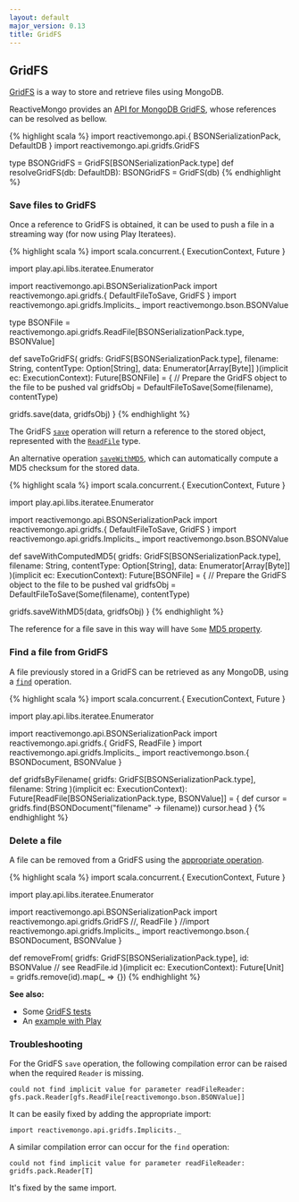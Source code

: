 ```yaml
---
layout: default
major_version: 0.13
title: GridFS
---
```


## GridFS

[GridFS](https://docs.mongodb.com/manual/core/gridfs/) is a way to store and retrieve files using MongoDB.

ReactiveMongo provides an [API for MongoDB GridFS](../../api/index.html#reactivemongo.api.gridfs.GridFS), whose references can be resolved as bellow.

{% highlight scala %}
import reactivemongo.api.{ BSONSerializationPack, DefaultDB }
import reactivemongo.api.gridfs.GridFS

type BSONGridFS = GridFS[BSONSerializationPack.type]
def resolveGridFS(db: DefaultDB): BSONGridFS = GridFS(db)
{% endhighlight %}

### Save files to GridFS

Once a reference to GridFS is obtained, it can be used to push a file in a streaming way (for now using Play Iteratees).

{% highlight scala %}
import scala.concurrent.{ ExecutionContext, Future }

import play.api.libs.iteratee.Enumerator

import reactivemongo.api.BSONSerializationPack
import reactivemongo.api.gridfs.{ DefaultFileToSave, GridFS }
import reactivemongo.api.gridfs.Implicits._
import reactivemongo.bson.BSONValue

type BSONFile = 
  reactivemongo.api.gridfs.ReadFile[BSONSerializationPack.type, BSONValue]

def saveToGridFS(
  gridfs: GridFS[BSONSerializationPack.type],
  filename: String, 
  contentType: Option[String], 
  data: Enumerator[Array[Byte]]
)(implicit ec: ExecutionContext): Future[BSONFile] = {
  // Prepare the GridFS object to the file to be pushed
  val gridfsObj = DefaultFileToSave(Some(filename), contentType)

  gridfs.save(data, gridfsObj)
}
{% endhighlight %}

The GridFS [`save`](../../api/index.html#reactivemongo.api.gridfs.GridFS@save[Id%3C:GridFS.this.pack.Value](enumerator:play.api.libs.iteratee.Enumerator[Array[Byte]],file:reactivemongo.api.gridfs.FileToSave[GridFS.this.pack.type,Id],chunkSize:Int)(implicitreadFileReader:GridFS.this.pack.Reader[GridFS.this.ReadFile[Id]],implicitctx:scala.concurrent.ExecutionContext,implicitidProducer:reactivemongo.api.gridfs.IdProducer[Id],implicitdocWriter:reactivemongo.bson.BSONDocumentWriter[file.pack.Document]):scala.concurrent.Future[GridFS.this.ReadFile[Id]]) operation will return a reference to the stored object, represented with the [`ReadFile`](../../api/index.html#reactivemongo.api.gridfs.ReadFile) type.

An alternative operation [`saveWithMD5`](../../api/index.html#reactivemongo.api.gridfs.GridFS@saveWithMD5[Id%3C:GridFS.this.pack.Value](enumerator:play.api.libs.iteratee.Enumerator[Array[Byte]],file:reactivemongo.api.gridfs.FileToSave[GridFS.this.pack.type,Id],chunkSize:Int)(implicitreadFileReader:GridFS.this.pack.Reader[GridFS.this.ReadFile[Id]],implicitctx:scala.concurrent.ExecutionContext,implicitidProducer:reactivemongo.api.gridfs.IdProducer[Id],implicitdocWriter:reactivemongo.bson.BSONDocumentWriter[file.pack.Document]):scala.concurrent.Future[GridFS.this.ReadFile[Id]]), which can automatically compute a MD5 checksum for the stored data.

{% highlight scala %}
import scala.concurrent.{ ExecutionContext, Future }

import play.api.libs.iteratee.Enumerator

import reactivemongo.api.BSONSerializationPack
import reactivemongo.api.gridfs.{ DefaultFileToSave, GridFS }
import reactivemongo.api.gridfs.Implicits._
import reactivemongo.bson.BSONValue

def saveWithComputedMD5(
  gridfs: GridFS[BSONSerializationPack.type],
  filename: String, 
  contentType: Option[String], 
  data: Enumerator[Array[Byte]]
)(implicit ec: ExecutionContext): Future[BSONFile] = {
  // Prepare the GridFS object to the file to be pushed
  val gridfsObj = DefaultFileToSave(Some(filename), contentType)

  gridfs.saveWithMD5(data, gridfsObj)
}
{% endhighlight %}

The reference for a file save in this way will have `Some` [MD5 property](../../api/index.html#reactivemongo.api.gridfs.ReadFile@md5:Option[String]).

### Find a file from GridFS

A file previously stored in a GridFS can be retrieved as any MongoDB, using a [`find`](../../api/index.html#reactivemongo.api.gridfs.GridFS@find[S,T%3C:GridFS.this.ReadFile[_]](selector:S)(implicitsWriter:GridFS.this.pack.Writer[S],implicitreadFileReader:GridFS.this.pack.Reader[T],implicitctx:scala.concurrent.ExecutionContext,implicitcp:reactivemongo.api.CursorProducer[T]):cp.ProducedCursor) operation.

{% highlight scala %}
import scala.concurrent.{ ExecutionContext, Future }

import play.api.libs.iteratee.Enumerator

import reactivemongo.api.BSONSerializationPack
import reactivemongo.api.gridfs.{ GridFS, ReadFile }
import reactivemongo.api.gridfs.Implicits._
import reactivemongo.bson.{ BSONDocument, BSONValue }

def gridfsByFilename(
  gridfs: GridFS[BSONSerializationPack.type],
  filename: String
)(implicit ec: ExecutionContext): Future[ReadFile[BSONSerializationPack.type, BSONValue]] = {
  def cursor = gridfs.find(BSONDocument("filename" -> filename))
  cursor.head
}
{% endhighlight %}

### Delete a file

A file can be removed from a GridFS using the [appropriate operation](../../api/index.html#reactivemongo.api.gridfs.GridFS@remove[Id%3C:GridFS.this.pack.Value](id:Id)(implicitctx:scala.concurrent.ExecutionContext,implicitidProducer:reactivemongo.api.gridfs.IdProducer[Id]):scala.concurrent.Future[reactivemongo.api.commands.WriteResult]).

{% highlight scala %}
import scala.concurrent.{ ExecutionContext, Future }

import play.api.libs.iteratee.Enumerator

import reactivemongo.api.BSONSerializationPack
import reactivemongo.api.gridfs.GridFS //, ReadFile }
//import reactivemongo.api.gridfs.Implicits._
import reactivemongo.bson.{ BSONDocument, BSONValue }

def removeFrom(
  gridfs: GridFS[BSONSerializationPack.type],
  id: BSONValue // see ReadFile.id
)(implicit ec: ExecutionContext): Future[Unit] =
  gridfs.remove(id).map(_ => {})
{% endhighlight %}

**See also:**

- Some [GridFS tests](https://github.com/ReactiveMongo/ReactiveMongo/blob/{{site._0_13_latest_minor}}/driver/src/test/scala/GridfsSpec.scala)
- An [example with Play](../tutorial/play.html#helpers-for-gridfs)

### Troubleshooting

For the GridFS `save` operation, the following compilation error can be raised when the required `Reader` is missing.

    could not find implicit value for parameter readFileReader: gfs.pack.Reader[gfs.ReadFile[reactivemongo.bson.BSONValue]]
    
It can be easily fixed by adding the appropriate import:

    import reactivemongo.api.gridfs.Implicits._

A similar compilation error can occur for the `find` operation:

    could not find implicit value for parameter readFileReader: gridfs.pack.Reader[T]
    
It's fixed by the same import.
